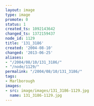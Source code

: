 ```yaml
---
layout: image
type: image
promote: 0
status: 1
created_ts: 1092143642
changed_ts: 1372159437
node_id: 1129
title: '131_3186'
created: '2004-08-10'
changed: '2013-06-25'
aliases:
- "/2004/08/10/131_3186/"
- "/node/1129/"
permalink: "/2004/08/10/131_3186/"
tags:
- Marlborough
images:
- src: image/images/131_3186-1129.jpg
  name: 131_3186-1129.jpg
---
```


